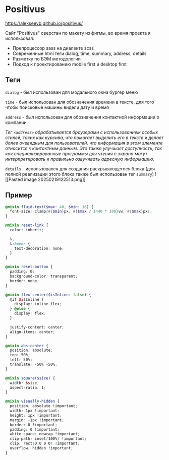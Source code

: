 # Positivus

https://alekseevb.github.io/positivus/

Сайт "Positivus" сверстан по макету из фигмы, во время проекта я использовал:

- Препроцессор sass на диалекте scss
- Современные html теги dialog, time, summary, address, details
- Разметку по БЭМ методологии
- Подход к проектированию mobile first и desktop first

## Теги

`dialog` - был использован для модального окна бургер меню

`time` - был использован для обозначения времени в тексте, для того чтобы поисковые машины видели дату и время

`address` - был использован для обозначения контактной информации о компании 

*Тег `<address>` обрабатывается браузерами с использованием особых стилей, таких как курсива, что помогает выделить его в тексте и делает более очевидным для пользователей, что информация в этом элементе относится к контактным данным. Это также улучшает доступность, так как специализированные программы для чтения с экрана могут интерпретировать и правильно озвучивать адресную информацию.* 

`details` - использовался для создания раскрывающегося блока (для полной реализации этого блока также был использован тег `summary`) 
![[Pasted image 20250219122513.png]]

## Пример

```scss
@mixin fluid-text($max: 48, $min: 16) {
  font-size: clamp(#{$min}px, #{$max / 1440 * 100}vw, #{$max}px);
}

@mixin reset-link {
  color: inherit;

  &,
  &:hover {
    text-decoration: none;
  }
}

@mixin reset-button {
  padding: 0;
  background-color: transparent;
  border: none;
}

@mixin flex-center($isInline: false) {
  @if $isInline {
    display: inline-flex;
  } @else {
    display: flex;
  }

  justify-content: center;
  align-items: center;
}

@mixin abs-center {
  position: absolute;
  top: 50%;
  left: 50%;
  translate: -50% -50%;
}

@mixin square($size) {
  width: $size;
  aspect-ratio: 1;
}

@mixin visually-hidden {
  position: absolute !important;
  width: 1px !important;
  height: 1px !important;
  margin: -1px !important;
  border: 0 !important;
  padding: 0 !important;
  white-space: nowrap !important;
  clip-path: inset(100%) !important;
  clip: rect(0 0 0 0) !important;
  overflow: hidden !important;
}
```

